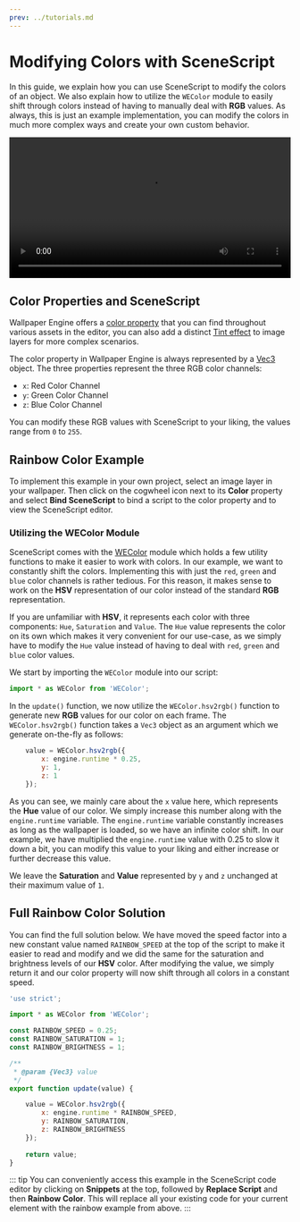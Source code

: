 ```yaml
---
prev: ../tutorials.md
---
```


# Modifying Colors with SceneScript

In this guide, we explain how you can use SceneScript to modify the colors of an object. We also explain how to utilize the `WEColor` module to easily shift through colors instead of having to manually deal with **RGB** values. As always, this is just an example implementation, you can modify the colors in much more complex ways and create your own custom behavior.

<video width="100%" controls autoplay loop>
  <source src="/videos/scenescript_color.mp4" type="video/mp4">
  Your browser does not support the video tag.
</video>

## Color Properties and SceneScript

Wallpaper Engine offers a [color property](/wallpaper-engine-docs/scene/userproperties/color) that you can find throughout various assets in the editor, you can also add a distinct [Tint effect](/wallpaper-engine-docs/scene/effects/effect/tint) to image layers for more complex scenarios.

The color property in Wallpaper Engine is always represented by a [Vec3](/wallpaper-engine-docs/scene/scenescript/reference/class/Vec3) object. The three properties represent the three RGB color channels:

* `x`: Red Color Channel
* `y`: Green Color Channel
* `z`: Blue Color Channel

You can modify these RGB values with SceneScript to your liking, the values range from `0` to `255`.

## Rainbow Color Example

To implement this example in your own project, select an image layer in your wallpaper. Then click on the cogwheel icon next to its **Color** property and select **Bind SceneScript** to bind a script to the color property and to view the SceneScript editor.

### Utilizing the WEColor Module

SceneScript comes with the [WEColor](/wallpaper-engine-docs/scene/scenescript/reference/module/WEColor) module which holds a few utility functions to make it easier to work with colors. In our example, we want to constantly shift the colors. Implementing this with just the `red`, `green` and `blue` color channels is rather tedious. For this reason, it makes sense to work on the **HSV** representation of our color instead of the standard **RGB** representation.

If you are unfamiliar with **HSV**, it represents each color with three components: `Hue`, `Saturation` and `Value`. The `Hue` value represents the color on its own which makes it very convenient for our use-case, as we simply have to modify the `Hue` value instead of having to deal with `red`, `green` and `blue` color values.

We start by importing the `WEColor` module into our script:

```js
import * as WEColor from 'WEColor';
```

In the `update()` function, we now utilize the `WEColor.hsv2rgb()` function to generate new **RGB** values for our color on each frame. The `WEColor.hsv2rgb()` function takes a `Vec3` object as an argument which we generate on-the-fly as follows:

```js
	value = WEColor.hsv2rgb({
		x: engine.runtime * 0.25,
		y: 1,
		z: 1
	});
```

As you can see, we mainly care about the `x` value here, which represents the **Hue** value of our color. We simply increase this number along with the `engine.runtime` variable. The `engine.runtime` variable constantly increases as long as the wallpaper is loaded, so we have an infinite color shift. In our example, we have multiplied the `engine.runtime` value with 0.25 to slow it down a bit, you can modify this value to your liking and either increase or further decrease this value.

We leave the **Saturation** and **Value** represented by `y` and `z` unchanged at their maximum value of `1`.

## Full Rainbow Color Solution

You can find the full solution below. We have moved the speed factor into a new constant value named `RAINBOW_SPEED` at the top of the script to make it easier to read and modify and we did the same for the saturation and brightness levels of our **HSV** color. After modifying the value, we simply return it and our color property will now shift through all colors in a constant speed.

```js
'use strict';

import * as WEColor from 'WEColor';

const RAINBOW_SPEED = 0.25;
const RAINBOW_SATURATION = 1;
const RAINBOW_BRIGHTNESS = 1;

/**
 * @param {Vec3} value
 */
export function update(value) {

	value = WEColor.hsv2rgb({
		x: engine.runtime * RAINBOW_SPEED,
		y: RAINBOW_SATURATION,
		z: RAINBOW_BRIGHTNESS
	});
	
	return value;
}
```

::: tip
You can conveniently access this example in the SceneScript code editor by clicking on **Snippets** at the top, followed by **Replace Script** and then **Rainbow Color**. This will replace all your existing code for your current element with the rainbow example from above.
:::